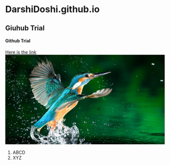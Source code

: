 # DarshiDoshi.github.io
## Giuhub Trial
#### Github Trial
[Here is the link](https://www.youtube.com›watch)<br>
<img src = "Bird.jpg">
1. ABCD
2. XYZ

